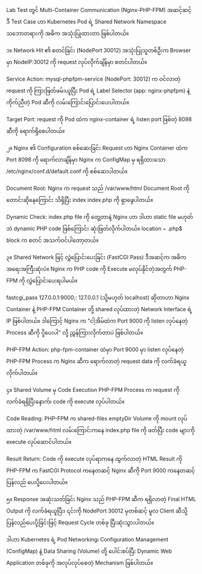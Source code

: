 Lab Test တွင် Multi-Container Communication (Nginx-PHP-FPM) အဆင့်ဆင့်
ဒီ Test Case ဟာ Kubernetes Pod ရဲ့ Shared Network Namespace သဘောတရားကို အဓိက အသုံးပြုထားတာ ဖြစ်ပါတယ်။

၁။ Network Hit ၏ စတင်ခြင်း (NodePort 30012)
အသုံးပြုသူတစ်ဦးက Browser မှာ NodeIP:30012 ကို request လုပ်လိုက်ချိန်မှာ စတင်ပါတယ်။

Service Action: mysql-phpfpm-service (NodePort: 30012) က ဝင်လာတဲ့ request ကို ကြားဖြတ်ဖမ်းယူပြီး Pod ရဲ့ Label Selector (app: nginx-phpfpm) နဲ့ ကိုက်ညီတဲ့ Pod ဆီကို လမ်းကြောင်းပြောင်းပေးပါတယ်။

Target Port: request ကို Pod ထဲက nginx-container ရဲ့ listen port ဖြစ်တဲ့ 8098 ဆီကို ရောက်ရှိစေပါတယ်။

၂။ Nginx ၏ Configuration စစ်ဆေးခြင်း
Request ဟာ Nginx Container ထဲက Port 8098 ကို ရောက်လာချိန်မှာ Nginx က ConfigMap မှ ရရှိထားသော /etc/nginx/conf.d/default.conf ကို စစ်ဆေးပါတယ်။

Document Root: Nginx က request သည် /var/www/html Document Root ကို တောင်းဆိုနေကြောင်း သိရှိပြီး index index.php ကို ရှာဖွေပါတယ်။

Dynamic Check: index.php file ကို တွေ့တာနဲ့ Nginx ဟာ ဒါဟာ static file မဟုတ်ဘဲ dynamic PHP code ဖြစ်ကြောင်း ဆုံးဖြတ်လိုက်ပါတယ်။ location ~ \.php$ block က စတင် အသက်ဝင်ပါတော့တယ်။

၃။ Shared Network ဖြင့် လွှဲပြောင်းပေးခြင်း (FastCGI Pass)
ဒီအဆင့်က အဓိက အရေးအကြီးဆုံးပဲ။ Nginx က PHP code ကို Execute မလုပ်နိုင်တဲ့အတွက် PHP-FPM ကို လွှဲပြောင်းပေးရပါမယ်။

fastcgi_pass 127.0.0.1:9000;: 127.0.0.1 (သို့မဟုတ် localhost) ဆိုတာဟာ Nginx Container နဲ့ PHP-FPM Container တို့ shared လုပ်ထားတဲ့ Network Interface ရဲ့ IP ဖြစ်ပါတယ်။ ဒါကြောင့် Nginx က "ငါ့အိမ်ထဲက Port 9000 ကို listen လုပ်နေတဲ့ Process ဆီကို ပို့ပေးပါ" လို့ ညွှန်ကြားလိုက်တာပဲ ဖြစ်ပါတယ်။

PHP-FPM Action: php-fpm-container ထဲမှာ Port 9000 မှာ listen လုပ်နေတဲ့ PHP-FPM Process က Nginx ဆီက ရောက်လာတဲ့ request data ကို လက်ခံရယူလိုက်ပါတယ်။

၄။ Shared Volume မှ Code Execution
PHP-FPM Process က request ကို လက်ခံရရှိပြီးနောက်၊ code ကို execute လုပ်ပါတယ်။

Code Reading: PHP-FPM က shared-files emptyDir Volume ကို mount လုပ်ထားတဲ့ /var/www/html လမ်းကြောင်းကနေ index.php file ကို ဖတ်ပြီး code များကို execute လုပ်ဆောင်ပါတယ်။

Result Return: Code ကို execute လုပ်ရာကနေ ထွက်လာတဲ့ HTML Result ကို PHP-FPM က FastCGI Protocol ကနေတဆင့် Nginx ဆီကို Port 9000 ကနေတဆင့် ပြန်လည် ပေးပို့ပေးပါတယ်။

၅။ Response အဆုံးသတ်ခြင်း
Nginx သည် PHP-FPM ဆီက ရရှိလာတဲ့ Final HTML Output ကို လက်ခံရယူပြီး၊ ၎င်းကို NodePort 30012 မှတစ်ဆင့် မူလ Client ဆီသို့ ပြန်လည်ပေးပို့ခြင်းဖြင့် Request Cycle တစ်ခု ပြီးဆုံးသွားပါတယ်။

ဒါဟာ Kubernetes ရဲ့ Pod Networking၊ Configuration Management (ConfigMap) နဲ့ Data Sharing (Volume) တို့ ပေါင်းစပ်ပြီး Dynamic Web Application တစ်ခုကို အလုပ်လုပ်စေတဲ့ Mechanism ဖြစ်ပါတယ်။
